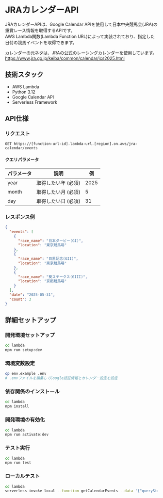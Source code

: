 # JRAカレンダーAPI

JRAカレンダーAPIは、Google Calendar APIを使用して日本中央競馬会(JRA)の重賞レース情報を取得するAPIです。  
AWS Lambda関数(Lambda Function URL)によって実装されており、指定した日付の競馬イベントを取得できます。  

カレンダーの元ネタは、JRAの公式のレーシングカレンダーを使用しています。
https://www.jra.go.jp/keiba/common/calendar/ics2025.html

## 技術スタック
- AWS Lambda
- Python 3.12
- Google Calendar API
- Serverless Framework

## API仕様
### リクエスト
```
GET https://[function-url-id].lambda-url.[region].on.aws/jra-calendar/events
```

#### クエリパラメータ
| パラメータ | 説明 | 例 |
| --- | --- | --- |
| year | 取得したい年 (必須) | 2025 |
| month | 取得したい月 (必須) | 5 |
| day | 取得したい日 (必須) | 31 |


### レスポンス例
```json
{
  "events": [
    {
      "race_name": "日本ダービー(GI)",
      "location": "東京競馬場"
    },
    {
      "race_name": "目黒記念(GII)",
      "location": "東京競馬場"
    },
    {
      "race_name": "葵ステークス(GIII)",
      "location": "京都競馬場"
    }
  ],
  "date": "2025-05-31",
  "count": 3
}
```

## 詳細セットアップ

### 開発環境セットアップ
```bash
cd lambda
npm run setup:dev
```

### 環境変数設定
```bash
cp env.example .env
# .envファイルを編集してGoogle認証情報とカレンダー設定を設定
```


### 依存関係のインストール
```bash
cd lambda
npm install
```

### 開発環境の有効化
```bash
cd lambda
npm run activate:dev
```

### テスト実行
```bash
cd lambda
npm run test
```

### ローカルテスト
```bash
cd lambda
serverless invoke local --function getCalendarEvents --data '{"queryStringParameters": {"year": "2025", "month": "5", "day": "31"}}'
```
